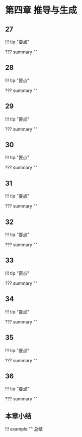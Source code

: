 # 第四章 推导与生成

<!-- -------------------------------------------------------------------------- -->
## 27

!!! tip "要点"


??? summary ""


<!-- -------------------------------------------------------------------------- -->
## 28

!!! tip "要点"


??? summary ""


<!-- -------------------------------------------------------------------------- -->
## 29

!!! tip "要点"

??? summary ""


<!-- -------------------------------------------------------------------------- -->
## 30

!!! tip "要点"

??? summary ""


<!-- -------------------------------------------------------------------------- -->
## 31

!!! tip "要点"

??? summary ""


<!-- -------------------------------------------------------------------------- -->
## 32

!!! tip "要点"

??? summary ""


<!-- -------------------------------------------------------------------------- -->
## 33

!!! tip "要点"

??? summary ""


<!-- -------------------------------------------------------------------------- -->
## 34

!!! tip "要点"

??? summary ""


<!-- -------------------------------------------------------------------------- -->
## 35

!!! tip "要点"

??? summary ""


<!-- -------------------------------------------------------------------------- -->
## 36 

!!! tip "要点"

??? summary ""


<!-- -------------------------------------------------------------------------- -->

## 本章小结

!!! example ""
    总结
    
